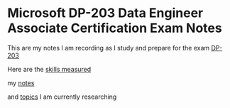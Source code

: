 # Microsoft DP-203 Data Engineer Associate Certification Exam Notes

This are my notes I am recording as I study and prepare for the exam [DP-203](https://docs.microsoft.com/en-us/learn/certifications/exams/dp-203)

Here are the [skills measured](https://github.com/pedrojunqueira/dp-203/blob/master/Skills-Measured-DP-203.md)

my [notes](https://github.com/pedrojunqueira/dp-203/blob/master/Notes.md)

and [topics](https://github.com/pedrojunqueira/dp-203/blob/master/TODO.md) I am currently researching
